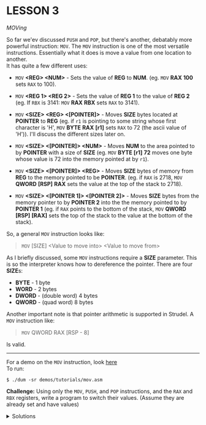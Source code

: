 # **LESSON 3**
*MOVing*

So far we'ev discussed `PUSH` and `POP`, but there's another, debatably more powerful instruction: `MOV`. The `MOV` instruction is one of the most versatile instructions. Essentially what it does is move a value from one location to another.  
It has quite a few different uses:

+ `MOV` **\<REG> \<NUM>** - Sets the value of **REG** to **NUM**. (eg. `MOV` **RAX** **100** sets `RAX` to 100).
+ `MOV` **\<REG 1> \<REG 2>** - Sets the value of **REG 1** to the value of **REG 2** (eg. If `RBX` is 3141: `MOV` **RAX** **RBX** sets `RAX` to 3141).
+ `MOV` **\<SIZE> \<REG> \<\[POINTER\]>** - Moves **SIZE** bytes located at **POINTER** to **REG** (eg. if `r1` is pointing to some string whose first character is 'H', `MOV` **BYTE** **RAX** **\[r1\]** sets `RAX` to 72 (the ascii value of 'H')). I'll discuss the different sizes later on.

+ `MOV` **\<SIZE> \<\[POINTER\]> \<NUM>** - Moves **NUM** to the area pointed to by **POINTER** with a size of **SIZE** (eg. `MOV` **BYTE** **\[r1\]** **72** moves one byte whose value is 72 into the memory pointed at by `r1`).
+ `MOV` **\<SIZE> \<\[POINTER\]> \<REG>** - Moves **SIZE** bytes of memory from **REG** to the memory pointed to be **POINTER**. (eg. if `RAX` is 2718, `MOV` **QWORD** **\[RSP\]** **RAX** sets the value at the top of the stack to 2718).
+ `MOV` **\<SIZE> \<\[POINTER 1\]> \<\[POINTER 2\]>** - Moves **SIZE** bytes from the memory pointer to by **POINTER 2** into the the memory pointed to by **POINTER 1** (eg. if `RAX` points to the bottom of the stack, `MOV` **QWORD** **\[RSP\]** **\[RAX\]** sets the top of the stack to the value at the bottom of the stack).

So, a general `MOV` instruction looks like:
> `MOV` \[SIZE\] \<Value to move into> \<Value to move from>

As I briefly discussed, some `MOV` instructions require a **SIZE** parameter. This is so the interpreter knows how to dereference the pointer.  There are four **SIZE**s:
+ **BYTE** - 1 byte
+ **WORD** - 2 bytes
+ **DWORD** - (double word) 4 bytes
+ **QWORD** - (quad word) 8 bytes  

Another important note is that pointer arithmetic is supported in Strudel. A `MOV` instruction like:  
> `MOV` QWORD RAX [RSP - 8]  

Is valid. 

***
For a demo on the `MOV` instruction, look [here](../../demos/tutorials/mov.asm)  
To run:  
```
$ ./dum -sr demos/tutorials/mov.asm
```

**Challenge:**
Using only the `MOV`, `PUSH`, and `POP` instructions, and the `RAX` and `RBX` registers, write a program to switch their values. (Assume they are already set and have values)

<details>
<summary>Solutions</summary>
Here are two solutions:

```
TAG MAIN

PUSH RAX
PUSH RBX
POP RAX
POP RBX

END
```

```
TAG MAIN

PUSH RAX
MOV RAX RBX
POP RBX

END
```
</details>